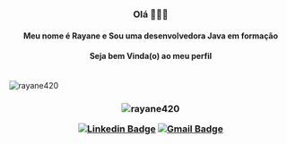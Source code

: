 
<!--
**Rayane420/Rayane420** is a ✨ _special_ ✨ repository because its `README.md` (this file) appears on your GitHub profile. -->


<h3 align="center">Olá 👩🏻‍💻 </h3>

<h4 align="center"> Meu nome é Rayane e Sou uma desenvolvedora Java em formação</h4>
<h4 align="center"> Seja bem Vinda(o) ao meu perfil </h4>


<br/>
<img  src="https://github-readme-stats.vercel.app/api?username=rayane420&show_icons=true&theme=tokyonight" alt="rayane420" />
</h3>

<br/>
<h3 align="center">
<img src="https://github-readme-stats.vercel.app/api/top-langs?username=rayane420&show_icons=true&locale=en&layout=compact&theme=tokyonight" alt="rayane420" />
  
<br/>


[![Linkedin Badge](https://img.shields.io/badge/-Rayane%20Maciel-6633cc?style=radical-square&logo=Linkedin&logoColor=white&link=https://www.linkedin.com/in/rayane-maciel/)](https://www.linkedin.com/in/rayane-maciel/) 
[![Gmail Badge](https://img.shields.io/badge/-rayanemaciel10@gmail.com-6633cc?style=flat-square&logo=Gmail&logoColor=white&link=mailto:rayanemaciel10@gmail.com)](mailto:rayanemaciel10@gmail.com)

